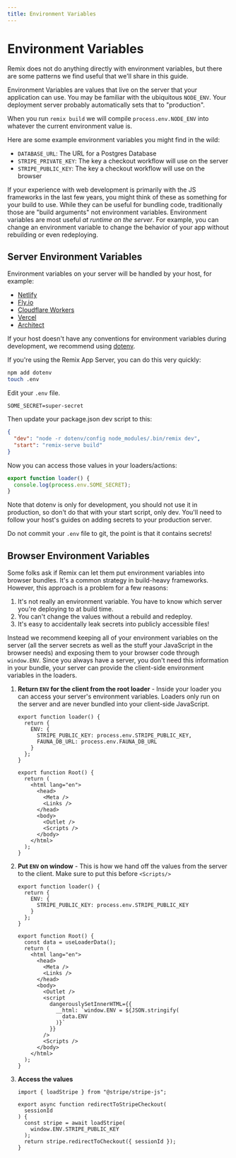```yaml
---
title: Environment Variables
---
```


# Environment Variables

Remix does not do anything directly with environment variables, but there are some patterns we find useful that we'll share in this guide.

Environment Variables are values that live on the server that your application can use. You may be familiar with the ubiquitous `NODE_ENV`. Your deployment server probably automatically sets that to "production".

<docs-warning>When you run `remix build` we will compile `process.env.NODE_ENV` into whatever the current environment value is.</docs-warning>

Here are some example environment variables you might find in the wild:

- `DATABASE_URL`: The URL for a Postgres Database
- `STRIPE_PRIVATE_KEY`: The key a checkout workflow will use on the server
- `STRIPE_PUBLIC_KEY`: The key a checkout workflow will use on the browser

If your experience with web development is primarily with the JS frameworks in the last few years, you might think of these as something for your build to use. While they can be useful for bundling code, traditionally those are "build arguments" not environment variables. Environment variables are most useful _at runtime on the server_. For example, you can change an environment variable to change the behavior of your app without rebuilding or even redeploying.

## Server Environment Variables

Environment variables on your server will be handled by your host, for example:

- [Netlify](https://docs.netlify.com/configure-builds/environment-variables/)
- [Fly.io](https://fly.io/docs/reference/secrets/)
- [Cloudflare Workers](https://developers.cloudflare.com/workers/platform/environment-variables)
- [Vercel](https://vercel.com/docs/environment-variables)
- [Architect](https://arc.codes/docs/en/reference/cli/env)

If your host doesn't have any conventions for environment variables during development, we recommend using [dotenv](https://www.npmjs.com/package/dotenv).

If you're using the Remix App Server, you can do this very quickly:

```sh
npm add dotenv
touch .env
```

Edit your `.env` file.

```
SOME_SECRET=super-secret
```

Then update your package.json dev script to this:

```json lines=[2] filename=package.json
{
  "dev": "node -r dotenv/config node_modules/.bin/remix dev",
  "start": "remix-serve build"
}
```

Now you can access those values in your loaders/actions:

```js
export function loader() {
  console.log(process.env.SOME_SECRET);
}
```

Note that dotenv is only for development, you should not use it in production, so don't do that with your start script, only dev. You'll need to follow your host's guides on adding secrets to your production server.

<docs-error>Do not commit your <code>.env</code> file to git, the point is that it contains secrets!</docs-error>

## Browser Environment Variables

Some folks ask if Remix can let them put environment variables into browser bundles. It's a common strategy in build-heavy frameworks. However, this approach is a problem for a few reasons:

1. It's not really an environment variable. You have to know which server you're deploying to at build time.
2. You can't change the values without a rebuild and redeploy.
3. It's easy to accidentally leak secrets into publicly accessible files!

Instead we recommend keeping all of your environment variables on the server (all the server secrets as well as the stuff your JavaScript in the browser needs) and exposing them to your browser code through `window.ENV`. Since you always have a server, you don't need this information in your bundle, your server can provide the client-side environment variables in the loaders.

1. **Return `ENV` for the client from the root loader** - Inside your loader you can access your server's environment variables. Loaders only run on the server and are never bundled into your client-side JavaScript.

   ```tsx [3-6]
   export function loader() {
     return {
       ENV: {
         STRIPE_PUBLIC_KEY: process.env.STRIPE_PUBLIC_KEY,
         FAUNA_DB_URL: process.env.FAUNA_DB_URL
       }
     };
   }

   export function Root() {
     return (
       <html lang="en">
         <head>
           <Meta />
           <Links />
         </head>
         <body>
           <Outlet />
           <Scripts />
         </body>
       </html>
     );
   }
   ```

2. **Put `ENV` on window** - This is how we hand off the values from the server to the client. Make sure to put this before `<Scripts/>`

   ```tsx [10, 19-25]
   export function loader() {
     return {
       ENV: {
         STRIPE_PUBLIC_KEY: process.env.STRIPE_PUBLIC_KEY
       }
     };
   }

   export function Root() {
     const data = useLoaderData();
     return (
       <html lang="en">
         <head>
           <Meta />
           <Links />
         </head>
         <body>
           <Outlet />
           <script
             dangerouslySetInnerHTML={{
               __html: `window.ENV = ${JSON.stringify(
                 data.ENV
               )}`
             }}
           />
           <Scripts />
         </body>
       </html>
     );
   }
   ```

3. **Access the values**

   ```tsx [6]
   import { loadStripe } from "@stripe/stripe-js";

   export async function redirectToStripeCheckout(
     sessionId
   ) {
     const stripe = await loadStripe(
       window.ENV.STRIPE_PUBLIC_KEY
     );
     return stripe.redirectToCheckout({ sessionId });
   }
   ```
